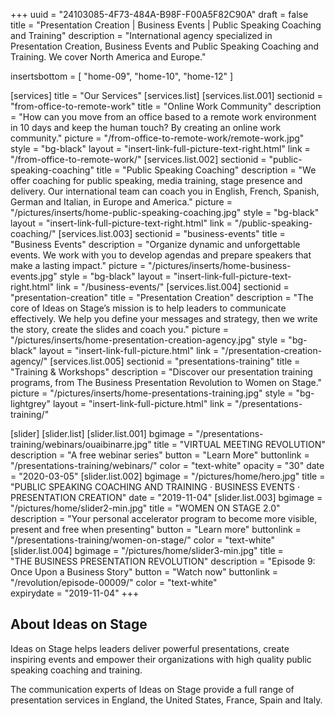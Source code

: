 +++
uuid 		= "24103085-4F73-484A-B98F-F00A5F82C90A"
draft 		= false
title 		= "Presentation Creation | Business Events | Public Speaking Coaching and Training"
description	= "International agency specialized in Presentation Creation, Business Events and Public Speaking Coaching and Training. We cover North America and Europe."

insertsbottom	= [
	"home-09",
	"home-10",
	"home-12"
]

[services]
	title	= "Our Services"
	[services.list]
		[services.list.001]
			sectionid	= "from-office-to-remote-work"
			title		= "Online Work Community"
			description	= "How can you move from an office based to a remote work environment in 10 days and keep the human touch? By creating an online work community."
			picture		= "/from-office-to-remote-work/remote-work.jpg"
			style		= "bg-black"
			layout		= "insert-link-full-picture-text-right.html"
			link			= "/from-office-to-remote-work/"
		[services.list.002]
			sectionid	= "public-speaking-coaching"
			title		= "Public Speaking Coaching"
			description	= "We offer coaching for public speaking, media training, stage presence and delivery. Our international team can coach you in English, French, Spanish, German and Italian, in Europe and America."
			picture		= "/pictures/inserts/home-public-speaking-coaching.jpg"
			style		= "bg-black"
			layout		= "insert-link-full-picture-text-right.html"
			link			= "/public-speaking-coaching/"
		[services.list.003]
			sectionid	= "business-events"
			title		= "Business Events"
			description	= "Organize dynamic and unforgettable events. We work with you to develop agendas and prepare speakers that make a lasting impact."
			picture		= "/pictures/inserts/home-business-events.jpg"
			style		= "bg-black"
			layout		= "insert-link-full-picture-text-right.html"
			link			= "/business-events/"
		[services.list.004]
			sectionid	= "presentation-creation"
			title		= "Presentation Creation"
			description	= "The core of Ideas on Stage’s mission is to help leaders to communicate effectively. We help you define your messages and strategy, then we write the story, create the slides and coach you."
			picture		= "/pictures/inserts/home-presentation-creation-agency.jpg"
			style		= "bg-black"
			layout		= "insert-link-full-picture.html"
			link			= "/presentation-creation-agency/"
		[services.list.005]
			sectionid	= "presentations-training"
			title		= "Training & Workshops"
			description	= "Discover our presentation training programs, from The Business Presentation Revolution to Women&nbsp;on&nbsp;Stage."
			picture		= "/pictures/inserts/home-presentations-training.jpg"
			style		= "bg-lightgrey"
			layout		= "insert-link-full-picture.html"
			link			= "/presentations-training/"

[slider]
	[slider.list]
		[slider.list.001]
			bgimage		= "/presentations-training/webinars/ouaibinarre.jpg"
			title		= "VIRTUAL MEETING REVOLUTION"
			description	= "A free webinar series"
			button		= "Learn More"
			buttonlink	= "/presentations-training/webinars/"
			color		= "text-white"
			opacity		= "30"
			date		= "2020-03-05"
		[slider.list.002]
			bgimage		= "/pictures/home/hero.jpg"
			title		= "PUBLIC SPEAKING COACHING AND TRAINING · BUSINESS EVENTS · PRESENTATION CREATION"
			date 		= "2019-11-04"
		[slider.list.003]
			bgimage		= "/pictures/home/slider2-min.jpg"
			title		= "WOMEN ON STAGE 2.0"
			description = "Your personal accelerator program to become more visible, present and free when presenting"
			button		= "Learn more"
			buttonlink	= "/presentations-training/women-on-stage/"
			color		= "text-white"
		[slider.list.004]
			bgimage		= "/pictures/home/slider3-min.jpg"
			title		= "THE BUSINESS PRESENTATION REVOLUTION"
			description = "Episode 9: Once Upon a Business Story"
			button		= "Watch now"
			buttonlink	= "/revolution/episode-00009/"
			color		= "text-white"	
			expirydate	= "2019-11-04"
+++

## About Ideas on Stage

Ideas on Stage helps leaders deliver powerful presentations, create inspiring events and empower their organizations with high quality public speaking coaching and training.

The communication experts of Ideas on Stage provide a full range of presentation services in England, the United States, France, Spain and Italy.
